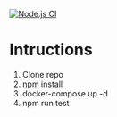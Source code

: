 [![Node.js CI](https://github.com/marior21/jobscheduler/actions/workflows/nodejs.yml/badge.svg)](https://github.com/marior21/jobscheduler/actions/workflows/nodejs.yml)


# Intructions
1. Clone repo
2. npm install
3. docker-compose up -d
3. npm run test
